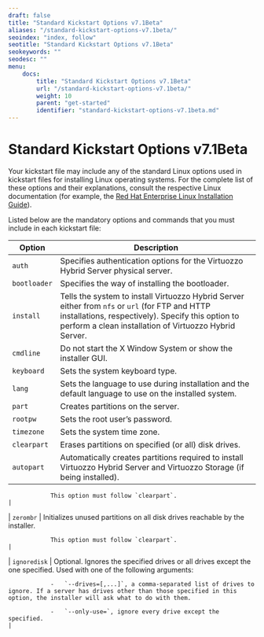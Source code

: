 ```yaml
---
draft: false
title: "Standard Kickstart Options v7.1Beta"
aliases: "/standard-kickstart-options-v7.1beta/"
seoindex: "index, follow"
seotitle: "Standard Kickstart Options v7.1Beta"
seokeywords: ""
seodesc: ""
menu:
    docs:
        title: "Standard Kickstart Options v7.1Beta"
        url: "/standard-kickstart-options-v7.1beta/"
        weight: 10
        parent: "get-started"
        identifier: "standard-kickstart-options-v7.1beta.md"
---
```

# Standard Kickstart Options v7.1Beta

Your kickstart file may include any of the standard Linux options used in kickstart files for installing Linux operating systems. For the complete list of these options and their explanations, consult the respective Linux documentation (for example, the [Red Hat Enterprise Linux Installation Guide](https://access.redhat.com/documentation/en-us/red_hat_enterprise_linux/7/html/installation_guide/index)).

Listed below are the mandatory options and commands that you must include in each kickstart file:

| Option       | Description                                                                                                                                                                                                    |
|--------------|----------------------------------------------------------------------------------------------------------------------------------------------------------------------------------------------------------------|
| `auth`       | Specifies authentication options for the Virtuozzo Hybrid Server physical server.                                                                                                                              |
| `bootloader` | Specifies the way of installing the bootloader.                                                                                                                                                                |
| `install`    | Tells the system to install Virtuozzo Hybrid Server either from `nfs` or `url` (for FTP and HTTP installations, respectively). Specify this option to perform a clean installation of Virtuozzo Hybrid Server. |
| `cmdline`    | Do not start the X Window System or show the installer GUI.                                                                                                                                                    |
| `keyboard`   | Sets the system keyboard type.                                                                                                                                                                                 |
| `lang`       | Sets the language to use during installation and the default language to use on the installed system.                                                                                                          |
| `part`       | Creates partitions on the server.                                                                                                                                                                              |
| `rootpw`     | Sets the root user’s password.                                                                                                                                                                                 |
| `timezone`   | Sets the system time zone.                                                                                                                                                                                     |
| `clearpart`  | Erases partitions on specified (or all) disk drives.                                                                                                                                                           |
| `autopart`   | Automatically creates partitions required to install Virtuozzo Hybrid Server and Virtuozzo Storage (if being installed).                                                                                       
                                                                                                                                                                                                                                
                This option must follow `clearpart`.                                                                                                                                                                            |
| `zerombr`    | Initializes unused partitions on all disk drives reachable by the installer.                                                                                                                                   
                                                                                                                                                                                                                                
                This option must follow `clearpart`.                                                                                                                                                                            |
| `ignoredisk` | Optional. Ignores the specified drives or all drives except the one specified. Used with one of the following arguments:                                                                                       
                                                                                                                                                                                                                                
                -   `--drives=[,...]`, a comma-separated list of drives to ignore. If a server has drives other than those specified in this option, the installer will ask what to do with them.                               
                                                                                                                                                                                                                                
                -   `--only-use=`, ignore every drive except the specified.                                                                                                                                                     |


